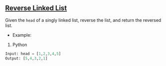 ## [Reverse Linked List](https://leetcode.com/problems/reverse-linked-list/)

Given the `head` of a singly linked list, reverse the list, and return the reversed list.



- Example:
1. Python
```python
Input: head = [1,2,3,4,5]
Output: [5,4,3,2,1]

```
